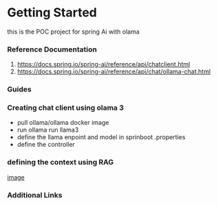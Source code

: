 # Getting Started

this is the POC project for spring Ai with olama

### Reference Documentation



1. https://docs.spring.io/spring-ai/reference/api/chatclient.html
2. https://docs.spring.io/spring-ai/reference/api/chat/ollama-chat.html

### Guides

### Creating chat client using olama 3
- pull ollama/ollama docker image
- run ollama run llama3
- define the llama enpoint and model in sprinboot .properties
- define the controller

### defining the context using RAG

[image](./documentation/RAG_Architecure.png)

### Additional Links

